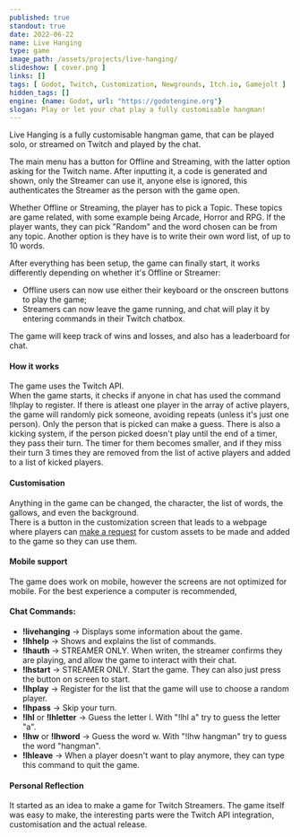 ```yaml
---
published: true
standout: true
date: 2022-06-22
name: Live Hanging
type: game
image_path: /assets/projects/live-hanging/
slideshow: [ cover.png ]
links: []
tags: [ Godot, Twitch, Customization, Newgrounds, Itch.io, Gamejolt ]
hidden_tags: []
engine: {name: Godot, url: "https://godotengine.org"}
slogan: Play or let your chat play a fully customisable hangman!
---
```

Live Hanging is a fully customisable hangman game, that can be played solo, or streamed on Twitch and played by the chat.

The main menu has a button for Offline and Streaming, with the latter option asking for the Twitch name. After inputting it, a code is generated and shown, only the Streamer can use it, anyone else is ignored, this authenticates the Streamer as the person with the game open.

Whether Offline or Streaming, the player has to pick a Topic. These topics are game related, with some example being Arcade, Horror and RPG. If the player wants, they can pick "Random" and the word chosen can be from any topic. Another option is they have is to write their own word list, of up to 10 words.

After everything has been setup, the game can finally start, it works differently depending on whether it's Offline or Streamer:
- Offline users can now use either their keyboard or the onscreen buttons to play the game;
- Streamers can now leave the game running, and chat will play it by entering commands in their Twitch chatbox.

The game will keep track of wins and losses, and also has a leaderboard for chat.

#### How it works

The game uses the Twitch API.   
When the game starts, it checks if anyone in chat has used the command !lhplay to register. If there is atleast one player in the array of active players, the game will randomly pick someone, avoiding repeats (unless it's just one person). Only the person that is picked can make a guess. There is also a kicking system, if the person picked doesn't play until the end of a timer, they pass their turn. The timer for them becomes smaller, and if they miss their turn 3 times they are removed from the list of active players and added to a list of kicked players.

#### Customisation

Anything in the game can be changed, the character, the list of words, the gallows, and even the background.   
There is a button in the customization screen that leads to a webpage where players can [make a request](./en/404) for custom assets to be made and added to the game so they can use them.

#### Mobile support

The game does work on mobile, however the screens are not optimized for mobile. For the best experience a computer is recommended,

#### Chat Commands:

- **!livehanging** → Displays some information about the game. 
- **!lhhelp** → Shows and explains the list of commands.
- **!lhauth** → STREAMER ONLY. When writen, the streamer confirms they are playing, and allow the game to interact with their chat.
- **!lhstart** → STREAMER ONLY. Start the game. They can also just press the button on screen to start.
- **!lhplay** → Register for the list that the game will use to choose a random player.
- **!lhpass** → Skip your turn.
- **!lhl** or **!lhletter** → Guess the letter l. With "!lhl a" try to guess the letter "a".
- **!lhw** or **!lhword** → Guess the word w. With "!lhw hangman" try to guess the word "hangman".
- **!lhleave** → When a player doesn't want to play anymore, they can type this command to quit the game.

#### Personal Reflection

It started as an idea to make a game for Twitch Streamers. The game itself was easy to make, the interesting parts were the Twitch API integration, customisation and the actual release.